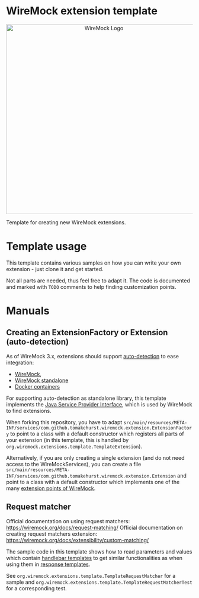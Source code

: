 # WireMock extension template

<p align="center">
    <a href="https://wiremock.org" target="_blank">
        <img width="512px" src="https://wiremock.org/images/logos/wiremock/logo_wide.svg" alt="WireMock Logo"/>
    </a>
</p>

Template for creating new WireMock extensions.

# Template usage

This template contains various samples on how you can write your own extension - just clone it and get started.

Not all parts are needed, thus feel free to adapt it. The code is documented and marked with `TODO` comments to help
finding customization points.

# Manuals

## Creating an ExtensionFactory or Extension (auto-detection)

As of WireMock 3.x, extensions should support
[auto-detection](https://wiremock.org/docs/extending-wiremock/#extension-registration-via-service-loading)
to ease integration:
- [WireMock](https://wiremock.org/docs/configuration/#extensions),
- [WireMock standalone](https://wiremock.org/docs/standalone/java-jar/)
- [Docker containers](https://wiremock.org/docs/standalone/docker/)

For supporting auto-detection as standalone library, this template implements the
[Java Service Provider Interface](https://docs.oracle.com/javase/tutorial/sound/SPI-intro.html), which is used by
WireMock to find extensions.

When forking this repository, you have to adapt 
`src/main/resources/META-INF/services/com.github.tomakehurst.wiremock.extension.ExtensionFactory`
to point to a class with a default constructor which registers all parts of your extension
(in this template, this is handled by `org.wiremock.extensions.template.TemplateExtension`).

Alternatively, if you are only creating a single extension (and do not need access to the WireMockServices), you can
create a file `src/main/resources/META-INF/services/com.github.tomakehurst.wiremock.extension.Extension` and point to a
class with a default constructor which implements one of the many
[extension points of WireMock](https://wiremock.org/docs/extending-wiremock).

## Request matcher

Official documentation on using request matchers: https://wiremock.org/docs/request-matching/
Official documentation on creating request matchers extension: https://wiremock.org/docs/extensibility/custom-matching/

The sample code in this template shows how to read parameters and values which contain [handlebar templates](https://handlebarsjs.com)
to get similar functionalities as when using them in [response templates](https://wiremock.org/docs/response-templating/).

See `org.wiremock.extensions.template.TemplateRequestMatcher` for a sample and `org.wiremock.extensions.template.TemplateRequestMatcherTest`
for a corresponding test.
